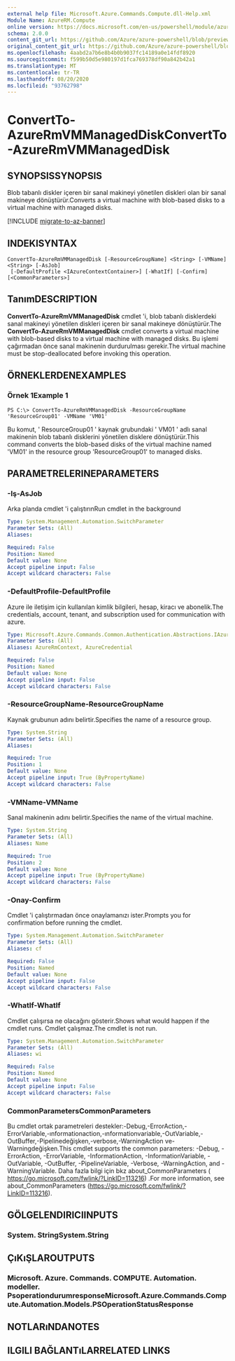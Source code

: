 ```yaml
---
external help file: Microsoft.Azure.Commands.Compute.dll-Help.xml
Module Name: AzureRM.Compute
online version: https://docs.microsoft.com/en-us/powershell/module/azurerm.compute/convertto-azurermvmmanageddisk
schema: 2.0.0
content_git_url: https://github.com/Azure/azure-powershell/blob/preview/src/ResourceManager/Compute/Commands.Compute/help/ConvertTo-AzureRmVMManagedDisk.md
original_content_git_url: https://github.com/Azure/azure-powershell/blob/preview/src/ResourceManager/Compute/Commands.Compute/help/ConvertTo-AzureRmVMManagedDisk.md
ms.openlocfilehash: 4aabd2a7b6e8b4b0b9037fc14189a0e14fdf8920
ms.sourcegitcommit: f599b50d5e980197d1fca769378df90a842b42a1
ms.translationtype: MT
ms.contentlocale: tr-TR
ms.lasthandoff: 08/20/2020
ms.locfileid: "93762798"
---
```

# <span data-ttu-id="9329a-101">ConvertTo-AzureRmVMManagedDisk</span><span class="sxs-lookup"><span data-stu-id="9329a-101">ConvertTo-AzureRmVMManagedDisk</span></span>

## <span data-ttu-id="9329a-102">SYNOPSIS</span><span class="sxs-lookup"><span data-stu-id="9329a-102">SYNOPSIS</span></span>
<span data-ttu-id="9329a-103">Blob tabanlı diskler içeren bir sanal makineyi yönetilen diskleri olan bir sanal makineye dönüştürür.</span><span class="sxs-lookup"><span data-stu-id="9329a-103">Converts a virtual machine with blob-based disks to a virtual machine with managed disks.</span></span>

[!INCLUDE [migrate-to-az-banner](../../includes/migrate-to-az-banner.md)]

## <span data-ttu-id="9329a-104">INDEKI</span><span class="sxs-lookup"><span data-stu-id="9329a-104">SYNTAX</span></span>

```
ConvertTo-AzureRmVMManagedDisk [-ResourceGroupName] <String> [-VMName] <String> [-AsJob]
 [-DefaultProfile <IAzureContextContainer>] [-WhatIf] [-Confirm] [<CommonParameters>]
```

## <span data-ttu-id="9329a-105">Tanım</span><span class="sxs-lookup"><span data-stu-id="9329a-105">DESCRIPTION</span></span>
<span data-ttu-id="9329a-106">**ConvertTo-AzureRmVMManagedDisk** cmdlet 'i, blob tabanlı disklerdeki sanal makineyi yönetilen diskleri içeren bir sanal makineye dönüştürür.</span><span class="sxs-lookup"><span data-stu-id="9329a-106">The **ConvertTo-AzureRmVMManagedDisk** cmdlet converts a virtual machine with blob-based disks to a virtual machine with managed disks.</span></span>
<span data-ttu-id="9329a-107">Bu işlemi çağırmadan önce sanal makinenin durdurulması gerekir.</span><span class="sxs-lookup"><span data-stu-id="9329a-107">The virtual machine must be stop-deallocated before invoking this operation.</span></span>

## <span data-ttu-id="9329a-108">ÖRNEKLERDEN</span><span class="sxs-lookup"><span data-stu-id="9329a-108">EXAMPLES</span></span>

### <span data-ttu-id="9329a-109">Örnek 1</span><span class="sxs-lookup"><span data-stu-id="9329a-109">Example 1</span></span>
```
PS C:\> ConvertTo-AzureRmVMManagedDisk -ResourceGroupName 'ResourceGroup01' -VMName 'VM01'
```

<span data-ttu-id="9329a-110">Bu komut, ' ResourceGroup01 ' kaynak grubundaki ' VM01 ' adlı sanal makinenin blob tabanlı disklerini yönetilen disklere dönüştürür.</span><span class="sxs-lookup"><span data-stu-id="9329a-110">This command converts the blob-based disks of the virtual machine named 'VM01' in the resource group 'ResourceGroup01' to managed disks.</span></span>

## <span data-ttu-id="9329a-111">PARAMETRELERINE</span><span class="sxs-lookup"><span data-stu-id="9329a-111">PARAMETERS</span></span>

### <span data-ttu-id="9329a-112">-Iş</span><span class="sxs-lookup"><span data-stu-id="9329a-112">-AsJob</span></span>
<span data-ttu-id="9329a-113">Arka planda cmdlet 'i çalıştırın</span><span class="sxs-lookup"><span data-stu-id="9329a-113">Run cmdlet in the background</span></span>

```yaml
Type: System.Management.Automation.SwitchParameter
Parameter Sets: (All)
Aliases:

Required: False
Position: Named
Default value: None
Accept pipeline input: False
Accept wildcard characters: False
```

### <span data-ttu-id="9329a-114">-DefaultProfile</span><span class="sxs-lookup"><span data-stu-id="9329a-114">-DefaultProfile</span></span>
<span data-ttu-id="9329a-115">Azure ile iletişim için kullanılan kimlik bilgileri, hesap, kiracı ve abonelik.</span><span class="sxs-lookup"><span data-stu-id="9329a-115">The credentials, account, tenant, and subscription used for communication with azure.</span></span>

```yaml
Type: Microsoft.Azure.Commands.Common.Authentication.Abstractions.IAzureContextContainer
Parameter Sets: (All)
Aliases: AzureRmContext, AzureCredential

Required: False
Position: Named
Default value: None
Accept pipeline input: False
Accept wildcard characters: False
```

### <span data-ttu-id="9329a-116">-ResourceGroupName</span><span class="sxs-lookup"><span data-stu-id="9329a-116">-ResourceGroupName</span></span>
<span data-ttu-id="9329a-117">Kaynak grubunun adını belirtir.</span><span class="sxs-lookup"><span data-stu-id="9329a-117">Specifies the name of a resource group.</span></span>

```yaml
Type: System.String
Parameter Sets: (All)
Aliases:

Required: True
Position: 1
Default value: None
Accept pipeline input: True (ByPropertyName)
Accept wildcard characters: False
```

### <span data-ttu-id="9329a-118">-VMName</span><span class="sxs-lookup"><span data-stu-id="9329a-118">-VMName</span></span>
<span data-ttu-id="9329a-119">Sanal makinenin adını belirtir.</span><span class="sxs-lookup"><span data-stu-id="9329a-119">Specifies the name of the virtual machine.</span></span>

```yaml
Type: System.String
Parameter Sets: (All)
Aliases: Name

Required: True
Position: 2
Default value: None
Accept pipeline input: True (ByPropertyName)
Accept wildcard characters: False
```

### <span data-ttu-id="9329a-120">-Onay</span><span class="sxs-lookup"><span data-stu-id="9329a-120">-Confirm</span></span>
<span data-ttu-id="9329a-121">Cmdlet 'i çalıştırmadan önce onaylamanızı ister.</span><span class="sxs-lookup"><span data-stu-id="9329a-121">Prompts you for confirmation before running the cmdlet.</span></span>

```yaml
Type: System.Management.Automation.SwitchParameter
Parameter Sets: (All)
Aliases: cf

Required: False
Position: Named
Default value: None
Accept pipeline input: False
Accept wildcard characters: False
```

### <span data-ttu-id="9329a-122">-WhatIf</span><span class="sxs-lookup"><span data-stu-id="9329a-122">-WhatIf</span></span>
<span data-ttu-id="9329a-123">Cmdlet çalışırsa ne olacağını gösterir.</span><span class="sxs-lookup"><span data-stu-id="9329a-123">Shows what would happen if the cmdlet runs.</span></span> <span data-ttu-id="9329a-124">Cmdlet çalışmaz.</span><span class="sxs-lookup"><span data-stu-id="9329a-124">The cmdlet is not run.</span></span>

```yaml
Type: System.Management.Automation.SwitchParameter
Parameter Sets: (All)
Aliases: wi

Required: False
Position: Named
Default value: None
Accept pipeline input: False
Accept wildcard characters: False
```

### <span data-ttu-id="9329a-125">CommonParameters</span><span class="sxs-lookup"><span data-stu-id="9329a-125">CommonParameters</span></span>
<span data-ttu-id="9329a-126">Bu cmdlet ortak parametreleri destekler:-Debug,-ErrorAction,-ErrorVariable,-ınformationaction,-ınformationvariable,-OutVariable,-OutBuffer,-Pipelinedeğişken,-verbose,-WarningAction ve-Warningdeğişken.</span><span class="sxs-lookup"><span data-stu-id="9329a-126">This cmdlet supports the common parameters: -Debug, -ErrorAction, -ErrorVariable, -InformationAction, -InformationVariable, -OutVariable, -OutBuffer, -PipelineVariable, -Verbose, -WarningAction, and -WarningVariable.</span></span> <span data-ttu-id="9329a-127">Daha fazla bilgi için bkz about_CommonParameters ( https://go.microsoft.com/fwlink/?LinkID=113216) .</span><span class="sxs-lookup"><span data-stu-id="9329a-127">For more information, see about_CommonParameters (https://go.microsoft.com/fwlink/?LinkID=113216).</span></span>

## <span data-ttu-id="9329a-128">GÖLGELENDIRICI</span><span class="sxs-lookup"><span data-stu-id="9329a-128">INPUTS</span></span>

### <span data-ttu-id="9329a-129">System. String</span><span class="sxs-lookup"><span data-stu-id="9329a-129">System.String</span></span>

## <span data-ttu-id="9329a-130">ÇıKıŞLAR</span><span class="sxs-lookup"><span data-stu-id="9329a-130">OUTPUTS</span></span>

### <span data-ttu-id="9329a-131">Microsoft. Azure. Commands. COMPUTE. Automation. modeller. Psoperationdurumresponse</span><span class="sxs-lookup"><span data-stu-id="9329a-131">Microsoft.Azure.Commands.Compute.Automation.Models.PSOperationStatusResponse</span></span>

## <span data-ttu-id="9329a-132">NOTLARıNDA</span><span class="sxs-lookup"><span data-stu-id="9329a-132">NOTES</span></span>

## <span data-ttu-id="9329a-133">ILGILI BAĞLANTıLAR</span><span class="sxs-lookup"><span data-stu-id="9329a-133">RELATED LINKS</span></span>
